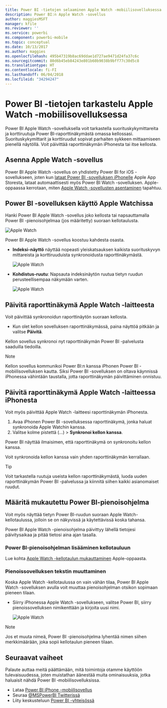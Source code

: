 ```yaml
---
title: Power BI -tietojen selaaminen Apple Watch -mobiilisovelluksessa
description: Power BI:n Apple Watch -sovellus
author: maggiesMSFT
manager: kfile
ms.reviewer: ''
ms.service: powerbi
ms.component: powerbi-mobile
ms.topic: conceptual
ms.date: 10/13/2017
ms.author: maggies
ms.openlocfilehash: 495b47319b8ac69ddae1d727ae9471d24fa37c6c
ms.sourcegitcommit: 80d6b45eb84243e801b60b9038b9bff77c30d5c8
ms.translationtype: HT
ms.contentlocale: fi-FI
ms.lasthandoff: 06/04/2018
ms.locfileid: "34294247"
---
```

# <a name="explore-your-data-in-the-power-bi-mobile-app-on-your-apple-watch"></a>Power BI -tietojen tarkastelu Apple Watch -mobiilisovelluksessa
Power BI Apple Watch -sovelluksella voit tarkastella suorituskykymittareita ja korttiruutuja Power BI-raporttinäkymästä omassa kellossasi. Suorituskykymittarit ja korttiruudut sopivat parhaiten sykkeen mittaamiseen pienellä näytöllä. Voit päivittää raporttinäkymän iPhonesta tai itse kellosta.

## <a name="install-the-apple-watch-app"></a>Asenna Apple Watch -sovellus
Power BI Apple Watch -sovellus on yhdistetty Power BI for iOS -sovellukseen, joten kun [lataat Power BI -sovelluksen iPhonelle](http://go.microsoft.com/fwlink/?LinkId=522062 "Lataa iPhone-sovellus") Apple App Storesta, lataat automaattisesti myös Power BI Watch -sovelluksen. Apple-oppaassa kerrotaan, miten [Apple Watch -sovellusten asentaminen](https://support.apple.com/en-us/HT204784) tapahtuu.

## <a name="use-the-power-bi-app-on-the-apple-watch"></a>Power BI -sovelluksen käyttö Apple Watchissa
Hanki Power BI Apple Watch -sovellus joko kellosta tai napsauttamalla Power BI -pienoisohjelmaa (jos määritetty) suoraan kellotaulusta.

![Apple Watch](media/mobile-apple-watch/pbi_aplwatch_complicatn240arrow.png)

Power BI Apple Watch -sovellus koostuu kahdesta osasta.

* **Indeksi-näyttö** näyttää nopeasti yleiskatsauksen kaikista suorituskyvyn mittareista ja korttiruuduista synkronoidusta raporttinäkymästä.
  
  ![Apple Watch](media/mobile-apple-watch/pbi_aplwatch_indexscreen240.png)
* **Kohdistus-ruutu**: Napsauta indeksinäytön ruutua tietyn ruudun perusteellisempaa näkymään varten.
  
  ![Apple Watch](media/mobile-apple-watch/pbi_aplwatch_kpi.png)

## <a name="refresh-a-dashboard-from-your-apple-watch"></a>Päivitä raporttinäkymä Apple Watch -laitteesta
Voit päivittää synkronoidun raporttinäytön suoraan kellosta.

* Kun olet kellon sovelluksen raporttinäkymässä, paina näyttöä pitkään ja valitse **Päivitä**.

Kellon sovellus synkronoi nyt raporttinäkymän Power BI -palvelusta saaduilla tiedoilla.

> [!NOTE]
> Kellon sovellus kommunikoi Power BI:n kanssa iPhonen Power BI -mobiilisovelluksen kautta. Siksi Power BI -sovelluksen on oltava käynnissä iPhonessa vähintään taustalla, jotta raporttinäkymän päivittäminen onnistuu.
> 
> 

## <a name="refresh-a-dashboard-on-your-apple-watch-from-your-iphone"></a>Päivitä raporttinäkymä Apple Watch -laitteessa iPhonesta
Voit myös päivittää Apple Watch -laitteesi raporttinäkymän iPhonesta.

1. Avaa iPhonen Power BI -sovelluksessa raporttinäkymä, jonka haluat synkronoida Apple Watchin kanssa. 
2. Valitse kolme pistettä (...) > **Synkronoi kellon kanssa**.

Power BI näyttää ilmaisimen, että raporttinäkymä on synkronoitu kellon kanssa.

Voit synkronoida kellon kanssa vain yhden raporttinäkymän kerrallaan.

> [!TIP]
> Voit tarkastella ruutuja useista kellon raporttinäkymästä, luoda uuden raporttinäkymän Power BI -palvelussa ja kiinnitä siihen kaikki asianomaiset ruudut.
> 
> 

## <a name="set-a-custom-power-bi-widget"></a>Määritä mukautettu Power BI-pienoisohjelma
Voit myös näyttää tietyn Power BI-ruudun suoraan Apple Watch-kellotaulussa, jolloin se on näkyvissä ja käytettävissä koska tahansa.

Power BI Apple Watch -pienoisohjelma päivittyy lähellä tietojesi päivitysaikaa ja pitää tietosi aina ajan tasalla.

### <a name="add-a-power-bi-widget-to-your-watch-face"></a>Power BI-pienoisohjelman lisääminen kellotauluun
Lue kohta [Apple Watch -kellotaulun mukauttaminen](https://support.apple.com/en-us/HT205536) Apple-oppaasta.

### <a name="change-the-text-on-the-widget"></a>Pienoissovelluksen tekstin muuttaminen
Koska Apple Watch -kellotaulussa on vain vähän tilaa, Power BI Apple Watch -sovelluksen avulla voit muuttaa pienoisohjelman otsikon sopimaan pieneen tilaan.

* Siirry iPhonessa Apple Watch -sovellukseen, valitse Power BI, siirry pienoissovelluksen nimikenttään ja kirjoita uusi nimi.
  
  ![Apple Watch](media/mobile-apple-watch/pbi_aplwatch_oniphone.png)

> [!NOTE]
> Jos et muuta nimeä, Power BI -pienoisohjelma lyhentää nimen siihen merkkimäärään, joka sopii kellotaulun pieneen tilaan. 
> 
> 

## <a name="next-steps"></a>Seuraavat vaiheet
Palaute auttaa meitä päättämään, mitä toimintoja otamme käyttöön tulevaisuudessa, joten muistathan äänestää muita ominaisuuksia, jotka haluaisit nähdä Power BI ‑mobiilisovelluksissa. 

* Lataa [Power BI iPhone -mobiilisovellus](http://go.microsoft.com/fwlink/?LinkId=522062)
* Seuraa [@MSPowerBI Twitterissä](https://twitter.com/MSPowerBI)
* Liity keskusteluun [Power BI -yhteisössä](http://community.powerbi.com/)


